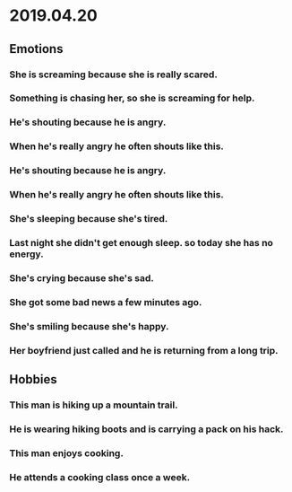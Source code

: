 # 2019.04.20
## Emotions
### She is screaming because she is really scared.
### Something is chasing her, so she is screaming for help.
### He's shouting because he is angry.
### When he's  really angry he often shouts like this.
### He's shouting because he is angry.
### When he's really angry he often shouts like this.
### She's sleeping because she's tired.
### Last night she didn't get enough sleep. so today she has no energy.
### She's crying because she's sad.
### She got some bad news a few minutes ago.
### She's smiling because she's happy.
### Her boyfriend just called and he is returning from a long trip.

## Hobbies
### This man is hiking up a mountain trail. 
### He is wearing hiking boots and is carrying a pack on his hack.
### This man enjoys cooking.
### He attends a cooking class once a week.
